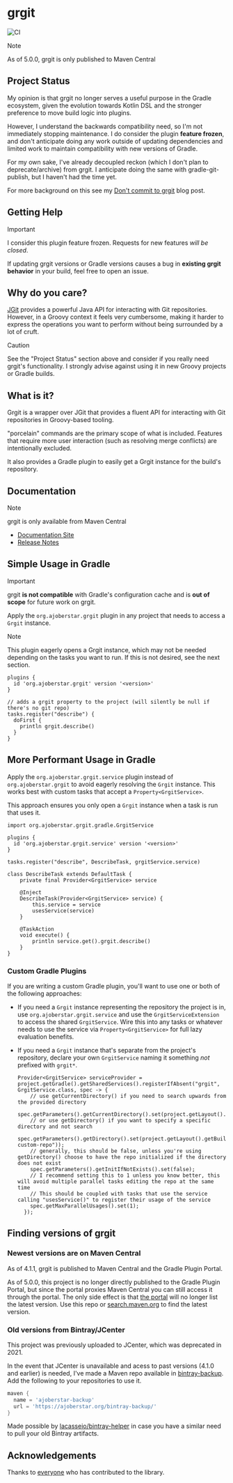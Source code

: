 # grgit

![CI](https://github.com/ajoberstar/grgit/workflows/CI/badge.svg)

> [!NOTE]
> As of 5.0.0, grgit is only published to Maven Central

## Project Status

My opinion is that grgit no longer serves a useful purpose in the Gradle ecosystem, given the evolution towards Kotlin DSL and the stronger preference to move build logic into plugins.

However, I understand the backwards compatibility need, so I'm not immediately stopping maintenance. I do consider the plugin **feature frozen**, and don't anticipate doing any work outside of updating dependencies and limited work to maintain compatibility with new versions of Gradle.

For my own sake, I've already decoupled reckon (which I don't plan to deprecate/archive) from grgit. I anticipate doing the same with gradle-git-publish, but I haven't had the time yet.

For more background on this see my [Don't commit to grgit](https://andrewoberstar.com/posts/2024-04-02-dont-commit-to-grgit/) blog post.

## Getting Help

> [!IMPORTANT]
> I consider this plugin feature frozen. Requests for new features _will be closed_.

If updating grgit versions or Gradle versions causes a bug in **existing grgit behavior** in your build, feel free to open an issue.

## Why do you care?

[JGit](https://eclipse.org/jgit/) provides a powerful Java API for interacting with Git repositories. However,
in a Groovy context it feels very cumbersome, making it harder to express the operations you want to perform
without being surrounded by a lot of cruft.

> [!CAUTION]
> See the "Project Status" section above and consider if you really need grgit's functionality. I strongly advise against using it in new Groovy projects or Gradle builds.

## What is it?

Grgit is a wrapper over JGit that provides a fluent API for interacting with Git repositories in Groovy-based
tooling.

"porcelain" commands are the primary scope of what is included. Features that require
more user interaction (such as resolving merge conflicts) are intentionally excluded.

It also provides a Gradle plugin to easily get a Grgit instance for the build's repository.

## Documentation

> [!NOTE]
> grgit is only available from Maven Central

- [Documentation Site](https://ajoberstar.org/grgit/main/index.html)
- [Release Notes](https://github.com/ajoberstar/grgit/releases)

## Simple Usage in Gradle

> [!IMPORTANT]
> grgit **is not compatible** with Gradle's configuration cache and is **out of scope** for future work on grgit.

Apply the `org.ajoberstar.grgit` plugin in any project that needs to access a `Grgit` instance.

> [!NOTE]
> This plugin eagerly opens a Grgit instance, which may not be needed depending on the tasks you want to run. If this is not desired, see the next section.

```
plugins {
  id 'org.ajoberstar.grgit' version '<version>'
}

// adds a grgit property to the project (will silently be null if there's no git repo)
tasks.register("describe") {
  doFirst {
    println grgit.describe()
  }
}
```

## More Performant Usage in Gradle

Apply the `org.ajoberstar.grgit.service` plugin instead of `org.ajoberstar.grgit` to avoid eagerly resolving the `Grgit` instance. This works best with custom tasks that accept a `Property<GrgitService>`.

This approach ensures you only open a `Grgit` instance when a task is run that uses it.

```
import org.ajoberstar.grgit.gradle.GrgitService

plugins {
  id 'org.ajoberstar.grgit.service' version '<version>'
}

tasks.register("describe", DescribeTask, grgitService.service)

class DescribeTask extends DefaultTask {
    private final Provider<GrgitService> service

    @Inject
    DescribeTask(Provider<GrgitService> service) {
        this.service = service
        usesService(service)
    }

    @TaskAction
    void execute() {
        println service.get().grgit.describe()
    }
}
```

### Custom Gradle Plugins

If you are writing a custom Gradle plugin, you'll want to use one or both of the following approaches:

- If you need a `Grgit` instance representing the repository the project is in, use `org.ajoberstar.grgit.service` and use the `GrgitServiceExtension` to access the shared `GrgitService`. Wire this into any tasks or whatever needs to use the service via `Property<GrgitService>` for full lazy evaluation benefits.
- If you need a `Grgit` instance that's separate from the project's repository, declare your own `GrgitService` naming it something _not_ prefixed with `grgit*`.

  ```
  Provider<GrgitService> serviceProvider = project.getGradle().getSharedServices().registerIfAbsent("grgit", GrgitService.class, spec -> {
      // use getCurrentDirectory() if you need to search upwards from the provided directory
      spec.getParameters().getCurrentDirectory().set(project.getLayout().getProjectDirectory());
      // or use getDirectory() if you want to specify a specific directory and not search
      spec.getParameters().getDirectory().set(project.getLayout().getBuildDirectory().dir("my-custom-repo"));
      // generally, this should be false, unless you're using getDirectory() choose to have the repo initialized if the directory does not exist
      spec.getParameters().getInitIfNotExists().set(false);
      // I recommend setting this to 1 unless you know better, this will avoid multiple parallel tasks editing the repo at the same time
      // This should be coupled with tasks that use the service calling "usesService()" to register their usage of the service
      spec.getMaxParallelUsages().set(1);
    });
  ```

## Finding versions of grgit

### Newest versions are on Maven Central

As of 4.1.1, grgit is published to Maven Central and the Gradle Plugin Portal.

As of 5.0.0, this project is no longer directly published to the Gradle Plugin Portal, but since the portal proxies Maven Central you can still access it through the portal. The only side effect is that [the portal](https://plugins.gradle.org/plugin/org.ajoberstar.grgit) will no longer list the latest version. Use this repo or [search.maven.org](https://search.maven.org/search?q=g:org.ajoberstar.grgit) to find the latest version.

### Old versions from Bintray/JCenter

This project was previously uploaded to JCenter, which was deprecated in 2021.

In the event that JCenter is unavailable and acess to past versions (4.1.0 and earlier) is needed, I've made a Maven repo available in [bintray-backup](https://github.com/ajoberstar/bintray-backup). Add the following to your repositories to use it.

```groovy
maven {
  name = 'ajoberstar-backup'
  url = 'https://ajoberstar.org/bintray-backup/'
}
```

Made possible by [lacasseio/bintray-helper](https://github.com/lacasseio/bintray-helper) in case you have a similar need to pull your old Bintray artifacts.

## Acknowledgements

Thanks to [everyone](https://github.com/ajoberstar/grgit/graphs/contributors) who has contributed to the library.
